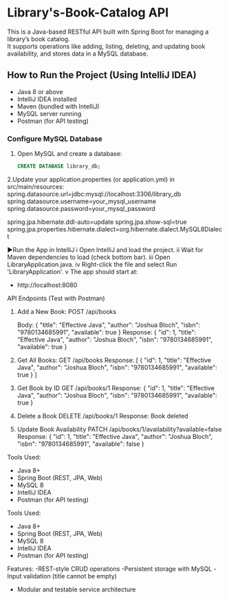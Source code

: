 # **Library's-Book-Catalog API**

This is a Java-based RESTful API built with Spring Boot for managing a library’s book catalog.  
It supports operations like adding, listing, deleting, and updating book availability, and stores data in a MySQL database.

  ##  How to Run the Project (Using IntelliJ IDEA)
  - Java 8 or above
  - IntelliJ IDEA installed
  - Maven (bundled with IntelliJ)
  - MySQL server running
  - Postman (for API testing)

  ###  Configure MySQL Database
  1. Open MySQL and create a database:
     ```sql
     CREATE DATABASE library_db;


2.Update your application.properties (or application.yml) in src/main/resources:
  spring.datasource.url=jdbc:mysql://localhost:3306/library_db
  spring.datasource.username=your_mysql_username
  spring.datasource.password=your_mysql_password
  
  spring.jpa.hibernate.ddl-auto=update
  spring.jpa.show-sql=true
  spring.jpa.properties.hibernate.dialect=org.hibernate.dialect.MySQL8Dialect


▶️Run the App in IntelliJ
 i Open IntelliJ and load the project.
 ii Wait for Maven dependencies to load (check bottom bar).
 iii Open LibraryApplication.java.
 iv Right-click the file and select Run 'LibraryApplication'.
 v The app should start at:
   - http://localhost:8080

API Endpoints (Test with Postman)
  1. Add a New Book:
     POST /api/books
     
       Body:
           {
            "title": "Effective Java",
            "author": "Joshua Bloch",
            "isbn": "9780134685991",
            "available": true
          }
     Response:
           {
            "id": 1,
            "title": "Effective Java",
            "author": "Joshua Bloch",
            "isbn": "9780134685991",
            "available": true
          }

2. Get All Books:
   GET /api/books
     Response:
         [
            {
              "id": 1,
              "title": "Effective Java",
              "author": "Joshua Bloch",
              "isbn": "9780134685991",
              "available": true
            }
        ]

3. Get Book by ID
   GET /api/books/1
    Response:
       {
        "id": 1,
        "title": "Effective Java",
        "author": "Joshua Bloch",
        "isbn": "9780134685991",
        "available": true
      }

4. Delete a Book
   DELETE /api/books/1
      Response:
         Book deleted

5. Update Book Availability
   PATCH /api/books/1/availability?available=false
        Response:
           {
              "id": 1,
              "title": "Effective Java",
              "author": "Joshua Bloch",
              "isbn": "9780134685991",
              "available": false
         }

Tools Used:
 - Java 8+
 - Spring Boot (REST, JPA, Web)
 - MySQL 8
 - IntelliJ IDEA
 - Postman (for API testing)

Tools Used:
 - Java 8+
 - Spring Boot (REST, JPA, Web)
 - MySQL 8
 - IntelliJ IDEA
 - Postman (for API testing)

Features:
 -REST-style CRUD operations
 -Persistent storage with MySQL
 -Input validation (title cannot be empty)
 - Modular and testable service architecture
